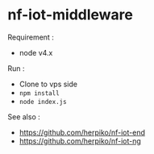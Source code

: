 # nf-iot-middleware

Requirement : 

- node v4.x

Run :

- Clone to vps side
- ``npm install``
- ``node index.js``

See also :

- https://github.com/herpiko/nf-iot-end
- https://github.com/herpiko/nf-iot-ng
